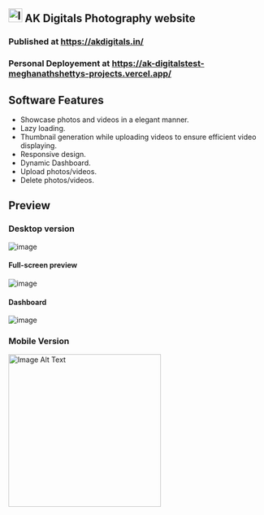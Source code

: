 ## <img src="https://github.com/MeghanathShetty/Ak_digitals/assets/127648939/7b758960-9d11-42f0-b84b-060041a5218e" alt="Image Alt Text" style="width:27px;" /> AK Digitals Photography website

### Published at https://akdigitals.in/
### Personal Deployement at https://ak-digitalstest-meghanathshettys-projects.vercel.app/

## Software Features
* Showcase photos and videos in a elegant manner.
* Lazy loading.
* Thumbnail generation while uploading videos to ensure efficient video displaying.
* Responsive design.
* Dynamic Dashboard.
* Upload photos/videos.
* Delete photos/videos.

## Preview
### Desktop version
![image](https://github.com/MeghanathShetty/Ak_digitals/assets/127648939/9e8c553b-1e82-4608-a4f3-bf4d1751c090)
#### Full-screen preview
![image](https://github.com/MeghanathShetty/Ak_digitals/assets/127648939/4492eb71-9626-440b-abb8-2ee84aa745b7)

#### Dashboard
![image](https://github.com/MeghanathShetty/Ak_digitals/assets/127648939/e8d85f6a-dab5-4e8a-a662-23fb89c56f38)

### Mobile Version
<img src="https://github.com/MeghanathShetty/Ak_digitals/assets/127648939/6261f01f-b768-4bfe-9fe5-9d29e2856d64" alt="Image Alt Text" style="width:300px;" />